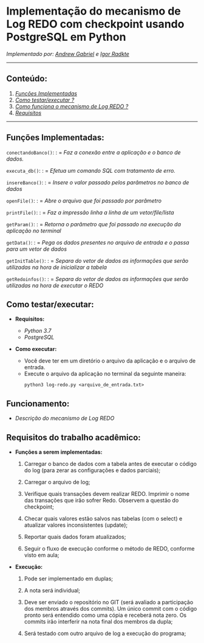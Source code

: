 # **Implementação do mecanismo de Log REDO com checkpoint usando PostgreSQL em Python**

*Implementado por: [Andrew Gabriel](https://github.com/Andrewgaabriel) e [Igor Radkte](https://github.com/IgorRadtke)*

*******


## **Conteúdo:**
1. *[Funções Implementadas](#funções)*
2. *[Como testar/executar ?](#como-testar)*
3. *[Como funciona o mecanismo de Log REDO ?](#mecanismo-de-log-redo)*
4. *[Requisitos](#requisitos)*


*******





<div id='funções'/>  

## **Funções Implementadas:**

   
`conectandoBanco()`: : =  *Faz a conexão entre a aplicação e o banco de dados.*

`executa_db()`: : =  *Efetua um comando SQL com tratamento de erro.*

`insereBanco()`: : =  *Insere o valor passado pelos parâmetros no banco de dados*

`openFile()`: : =  *Abre o arquivo que foi passado por parâmetro*

`printFile()`: : =  *Faz a impressão linha a linha de um vetor/file/lista*

`getParam()`: : =  *Retorna o parâmetro que foi passado na execução da aplicação no terminal*

`getData()`: : =  *Pega os dados presentes no arquivo de entrada e o passa para um vetor de dados*

`getInitTable()`: : =  *Separa do vetor de dados as informações que serão utilizadas na hora de inicializar a tabela*

`getRedoinfos()`: : =  *Separa do vetor de dados as informações que serão utilizadas na hora de executar o REDO*

<!-- `nomedafunção()`: : =  *descrição da função* -->


<div id='como-testar'/>

## **Como testar/executar:**

- **Requisitos:**
    - *Python 3.7*
    - *PostgreSQL*

- **Como executar:**
    - Você deve ter em um diretório o arquivo da aplicação e o arquivo de entrada.
    - Execute o arquivo da aplicação no terminal da seguinte maneira:
        ```
        python3 log-redo.py <arquivo_de_entrada.txt>
        ``` 


<div id='mecanismo-de-log-redo'/>

## **Funcionamento:**

- *Descrição do mecanismo de Log REDO*

<div id='requisitos'/>

## **Requisitos do trabalho acadêmico:**

- **Funções a serem implementadas:**    

    1. Carregar o banco de dados com a tabela antes de executar o código do log (para zerar as configurações e dados parciais);  

    2. Carregar o arquivo de log;

    3. Verifique quais transações devem realizar REDO. Imprimir o nome das transações que irão sofrer Redo. Observem a questão do checkpoint;

    4. Checar quais valores estão salvos nas tabelas (com o select) e atualizar valores inconsistentes (update);

    5. Reportar quais dados foram atualizados;

    6. Seguir o fluxo de execução conforme o método de REDO, conforme visto em aula;

- **Execução:**
    1. Pode ser implementado em duplas;

    2. A nota será individual;

    3. Deve ser enviado o repositório no GIT (será avaliado a participação dos membros através dos commits). Um único commit com o código pronto será entendido como uma cópia e receberá nota zero.  Os commits irão interferir na nota final dos membros da dupla;

    4. Será testado com outro arquivo de log a execução do programa;

